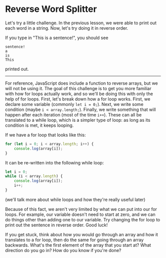 # Reverse Word Splitter

Let's try a little challenge.
In the previous lesson, we were able to print out each word in a string.
Now, let's try doing it in reverse order.

If you type in "This is a sentence!", you should see

```
sentence!
a
is
This
```

printed out.

---

For reference, JavaScript does include a function to reverse arrays, but we will not be using it.
The goal of this challenge is to get you more familiar with how for loops actually work,
and so we'll be doing this with only the help of for loops.
First, let's break down how a for loop works.
First, we declare some variable (commonly `let i = 0;`).
Next, we write some condition (maybe `i < array.length;`).
Finally, we write something that will happen after each iteration (most of the time `i++`).
These can all be translated to a while loop, which is a simpler type of loop:
as long as its condition is met, it keeps looping.

If we have a for loop that looks like this:

```js
for (let i = 0; i < array.length; i++) {
    console.log(array[i]);
}
```

It can be re-written into the following while loop:

```js
let i = 0;
while (i < array.length) {
    console.log(array[i]);
    i++;
}
```

(we'll talk more about while loops and how they're really useful later)

Because of this fact, we aren't very limited by what we can put into our for loops.
For example, our variable doesn't need to start at zero, and we can do things other than adding one to our variable.
Try changing the for loop to print out the sentence in reverse order.
Good luck!

If you get stuck, think about how you would go through an array and how it translates to a for loop,
then do the same for going through an array backwards.
What's the first element of the array that you start at?
What direction do you go in?
How do you know if you're done?
